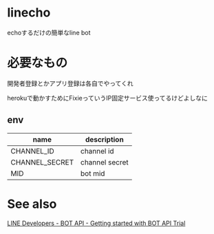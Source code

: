 # linecho
echoするだけの簡単なline bot

# 必要なもの
開発者登録とかアプリ登録は各自でやってくれ

herokuで動かすためにFixieっていうIP固定サービス使ってるけどよしなに

## env

| name | description|
|------|------------|
| CHANNEL\_ID     | channel id     |
| CHANNEL\_SECRET | channel secret |
| MID            | bot mid        |

# See also
[LINE Developers - BOT API - Getting started with BOT API Trial](https://developers.line.me/bot-api/getting-started-with-bot-api-trial)
